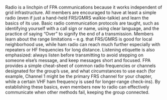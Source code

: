 Radio is a linchpin of FPA communications because it works independent of grid infrastructure. All members are encouraged to have at least a simple radio (even if just a hand-held FRS/GMRS walkie-talkie) and learn the basics of its use. Basic radio communication protocols are taught, such as identifying yourself with a call sign or name, using clear language, and the practice of saying “Over” to signify the end of a transmission. Members learn about the range limitations – e.g. that FRS/GMRS is good for local neighborhood use, while ham radio can reach much further especially with repeaters or HF frequencies for long distance. Listening etiquette is also emphasized: always listen before transmitting to avoid stepping on someone else’s message, and keep messages short and focused. FPA provides a simple cheat-sheet of common radio frequencies or channels designated for the group’s use, and what circumstances to use each (for example, Channel 1 might be the primary FRS channel for your chapter, while a certain VHF ham frequency is used for longer-range check-ins). By establishing these basics, even members new to radio can effectively communicate when other methods fail, keeping the group connected.
